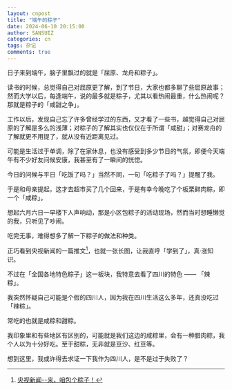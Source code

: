 ```yaml
---
layout: cnpost
title: "端午的粽子"
date: 2024-06-10 20:15:00
author: SANSUIZ
categories: cn
tags: 杂记
comments: true
---
```



日子来到端午，脑子里飘过的就是「屈原、龙舟和粽子」。

读书的时候，总觉得自己对屈原更了解，到了节日，大家也都多聊了些屈原故事；然而大学以后，每逢端午，说的最多就是粽子，尤其以看热闹最重，什么热闹呢？那就是粽子的「咸甜之争」。

工作以后，发现自己忘了许多曾经学过的东西，又才看了一些书，越觉得自己对屈原的了解是多么的浅薄；对粽子的了解其实也仅仅在于所谓「咸甜」；对赛龙舟的了解就更不用提了，就从没有近距离见过。

可能是生活过于单调，除了在家休息，也没有感受到多少节日的气氛，即便今天端午有不少好友问候安康，我甚至有了一瞬间的恍惚。

今日的问候与平日「吃饭了吗？」当然不同，一句「吃粽子了吗？」提醒了我。

于是和母亲提起，这才去超市买了几个回来，于是有幸今晚吃了个板栗鲜肉粽，即一个「咸粽」。

想起六月六日一早楼下人声响动，那是小区包粽子的活动现场，然而当时想睡懒觉的我，只听见了吵闹。

吃完无事，难得想多了解一下粽子的做法和种类。

正巧看到央视新闻的一篇推文[^1]，也就一张长图，让我直呼「学到了」，真·涨知识。

不过在「全国各地特色粽子」这一板块，我特意去看了四川的特色 —— 「辣粽」。

我突然怀疑自己可能是个假的四川人，因为我在四川生活这么多年，还真没吃过「辣粽」。

常吃的也就是咸粽和甜粽。

我印象里和有些地区有区别的，可能就是我们这边的咸粽里，会有一种腊肉粽，我个人以为十分好吃。至于甜粽，无非就是豆沙、红豆等。

想到这里，我或许得去求证一下我作为四川人，是不是过于失败了？





[^1]:[央视新闻--来，咱包个粽子！](https://mp.weixin.qq.com/s/FPUPSGp1quvwal1Npxbsdg)